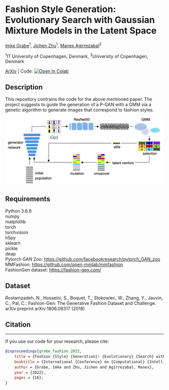 # Fashion Style Generation: Evolutionary Search with Gaussian Mixture Models in the Latent Space <br>
[Imke Grabe](mailto:imgr@itu.dk)<sup>1</sup>, [Jichen Zhu](https://drexel.edu/westphal/about/directory/ZhuJichen/)<sup>1</sup>, [Manex Agirrezabal](https://manexagirrezabal.github.io)<sup>2</sup>

<sup>1</sup>IT University of Copenhagen, Denmark, <sup>2</sup>University of Copenhagen, Denmark

[ArXiv](http://arxiv.org/abs/2204.00592) | 
Code: [![Open In Colab](https://colab.research.google.com/assets/colab-badge.svg)](https://colab.research.google.com/drive/1rLI9bwRbu9H62Ca3fwSn9W0neuQ_X45M?usp=sharing)<br>

## Description

This repository contrains the code for the above mentioned paper. The project suggests to guide the generation of a P-GAN with a GMM via a genetic algorithm to generate images that correspond to fashion styles.

![teaser](https://github.com/imkegrabe/fashionstyle-generation-GMM/blob/main/images/ev-model.png)

## Requirements

Python 3.6.9 <br/> 
numpy <br/> 
matplotlib <br/> 
torch <br/> 
torchvision <br/> 
h5py <br/> 
sklearn <br/> 
pickle <br/> 
deap <br/> 
Pytorch GAN Zoo: https://github.com/facebookresearch/pytorch_GAN_zoo <br/> 
MMFashion: https://github.com/open-mmlab/mmfashion <br/> 
FashionGen dataset: https://fashion-gen.com/ <br/> 

## Dataset
Rostamzadeh, N., Hosseini, S., Boquet, T., Stokowiec, W., Zhang, Y., Jauvin, C., Pal, C.: Fashion-Gen: The Generative Fashion Dataset and Challenge. arXiv preprint arXiv:1806.08317 (2018)

## Citation
--------
If you use our code for your research, please cite:
```bibtex
@inproceedings{grabe_fashion_2022,
	title = {Fashion {Style} {Generation}: {Evolutionary} {Search} with {Gaussian} {Mixture} {Models} in the {Latent} {Space}},
	booktitle = {International {Conference} on {Computational} {Intelligence} in {Music}, {Sound}, {Art} and {Design} : {EvoMUSART} 2022},
	author = {Grabe, Imke and Zhu, Jichen and Agirrezabal, Manex},
	year = {2022},
	pages = {16},
}
